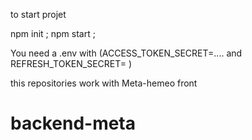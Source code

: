 to start projet

npm init ;
npm start ;

You need a .env with (ACCESS_TOKEN_SECRET=.... and REFRESH_TOKEN_SECRET= )

this repositories work with Meta-hemeo front
# backend-meta
